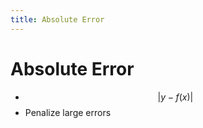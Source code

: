 ```yaml
---
title: Absolute Error
---
```


# Absolute Error
- $$\lvert y-f(x)\rvert$$
- Penalize large errors






